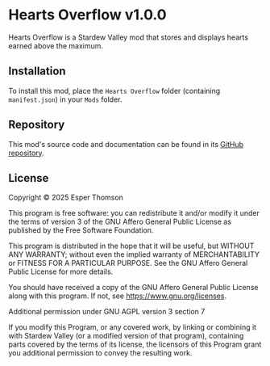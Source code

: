 # Hearts Overflow v1.0.0

Hearts Overflow is a Stardew Valley mod that stores and displays hearts earned above the maximum.

## Installation

To install this mod, place the `Hearts Overflow` folder (containing `manifest.json`) in your `Mods`
folder.

## Repository

This mod's source code and documentation can be found in its [GitHub
repository](https://github.com/Esper89/StardewValley-HeartsOverflow).

## License

Copyright © 2025 Esper Thomson

This program is free software: you can redistribute it and/or modify it under the terms of version
3 of the GNU Affero General Public License as published by the Free Software Foundation.

This program is distributed in the hope that it will be useful, but WITHOUT ANY WARRANTY; without
even the implied warranty of MERCHANTABILITY or FITNESS FOR A PARTICULAR PURPOSE. See the GNU Affero
General Public License for more details.

You should have received a copy of the GNU Affero General Public License along with this program.
If not, see <https://www.gnu.org/licenses>.

Additional permission under GNU AGPL version 3 section 7

If you modify this Program, or any covered work, by linking or combining it with Stardew Valley (or
a modified version of that program), containing parts covered by the terms of its license, the
licensors of this Program grant you additional permission to convey the resulting work.
